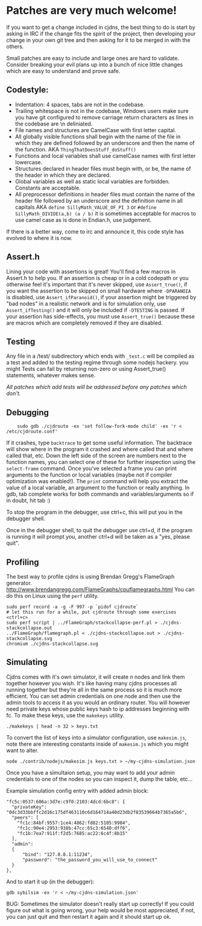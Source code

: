 Patches are very much welcome!
==============================

If you want to get a change included in cjdns, the best thing to do is start by
asking in IRC if the change fits the spirit of the project, then developing
your change in your own git tree and then asking for it to be merged in with
the others.

Small patches are easy to include and large ones are hard to validate. Consider
breaking your evil plans up into a bunch of nice little changes which are easy
to understand and prove safe.


Codestyle:
----------

* Indentation: 4 spaces, tabs are not in the codebase.
* Trailing whitespace is not in the codebase, Windows users make sure you have
  git configured to remove carriage return characters as lines in the codebase
  are \n deliniated.
* File names and structures are CamelCase with first letter capital.
* All globally visible functions shall begin with the name of the file in which
  they are defined followed by an underscore and then the name of the function.
  AKA `ThingThatDoesStuff_doStuff()`
* Functions and local variables shall use camelCase names with first letter
  lowercase.
* Structures declared in header files must begin with, or be, the name of the
  header in which they are declared.
* Global variables as well as static local variables are forbidden. Constants
  are acceptable.
* All preprocessor definitions in header files must contain the name of the
  header file followed by an underscore and the definition name in all capitals
  AKA `define SillyMath_VALUE_OF_PI 3` or `#define SillyMath_DIVIDE(a,b) (a /
  b)` it is sometimes acceptable for macros to use camel case as is done in
  Endian.h, use judgement.

If there is a better way, come to irc and announce it, this code style has
evolved to where it is now.

Assert.h
--------

Lining your code with assertions is great! You'll find a few macros in Assert.h
to help you. If an assertion is cheap or in a cold codepath or you otherwise feel
it's important that it's never skipped, use `Assert_true()`, if you want the
assertion to be skipped on small hardware where `-DPARANOIA` is disabled, use
`Assert_ifParanoid()`, if your assertion might be triggered by "bad nodes" in a
realistic network and is for simulation only, use `Assert_ifTesting()` and it
will only be included if `-DTESTING` is passed. If your assertion has
side-effects, you must use `Assert_true()` because these are macros which
are completely removed if they are disabled.


Testing
-------

Any file in a /test/ subdirectory which ends with `_test.c` will be compiled as
a test and added to the testing regime through some nodejs hackery. you might
Tests can fail by returning non-zero or using Assert_true() statements, whatever
makes sense.

*All patches which add tests will be addressed before any patches which don't.*


Debugging
---------

        sudo gdb ./cjdroute -ex 'set follow-fork-mode child' -ex 'r < /etc/cjdroute.conf'

If it crashes, type `backtrace` to get some useful information.
The backtrace will show where in the program it crashed and where called that
and where called that, etc. Down the left side of the screen are numbers next
to the function names, you can select one of these for further inspection using
the `select-frame` command. Once you've selected a frame you can print arguments
to the function or local variables (maybe not if compiler optimization was
enabled!). The `print` command will help you extract the value of a local variable,
an argument to the function or really anything. In gdb, tab complete works for both
commands and variables/arguments so if in doubt, hit tab :)

To stop the program in the debugger, use ctrl+c, this will put you in the debugger shell.

Once in the debugger shell, to quit the debugger use ctrl+d, if the program is
running it will prompt you, another ctrl+d will be taken as a "yes, please quit".


Profiling
---------

The best way to profile cjdns is using Brendan Gregg's FlameGraph generator.
http://www.brendangregg.com/FlameGraphs/cpuflamegraphs.html
You can do this on Linux using the `perf` utility.

    sudo perf record -a -g -F 997 -p `pidof cjdroute`
    # let this run for a while, put cjdroute through some exercises
    <ctrl+c>
    sudo perf script | ../FlameGraph/stackcollapse-perf.pl > ./cjdns-stackcollapse.out
    ../FlameGraph/flamegraph.pl < ./cjdns-stackcollapse.out > ./cjdns-stackcollapse.svg
    chromium ./cjdns-stackcollapse.svg


Simulating
----------

Cjdns comes with it's own simulator, it will create *n* nodes and link them together
however you wish. It's like having many cjdns processes all running together but they're
all in the same process so it is much more efficient. You can set admin credentials on
one node and then use the admin tools to access it as you would an ordinary router.
You will however need private keys whose public keys hash to ip addresses beginning with
fc. To make these keys, use the `makekeys` utility.

    ./makekeys | head -n 32 > keys.txt

To convert the list of keys into a simulator configuration, use `makesim.js`, note there
are interesting constants inside of `makesim.js` which you might want to alter.

    node ./contrib/nodejs/makesim.js keys.txt > ~/my-cjdns-simulation.json

Once you have a simultaion setup, you may want to add your admin credentials to one of
the nodes so you can inspect it, dump the table, etc...

Example simulation config entry with added admin block:

    "fc5c:0537:606a:3d7e:c9f0:2103:4dcd:6bc8": {
      "privateKey": "0dc3d33bbffc2d16c175df463110c6d164714a40d23db2f83539664b7365a5b6",
      "peers": [
        "fc1c:84bf:9557:1ce4:4862:fd82:5105:9984",
        "fc1c:90e4:2953:938b:47cc:65c3:6540:dff6",
        "fc1b:7ea7:911f:f2d5:7685:ac22:6c4f:8b15"
      ],
      "admin":
      {
          "bind": "127.0.0.1:11234",
          "password": "the_password_you_will_use_to_connect"
      }
    },

And to start it up (in the debugger):

    gdb sybilsim -ex 'r < ~/my-cjdns-simulation.json'

BUG: Sometimes the simulator doesn't really start up correctly! If you could figure out
what is going wrong, your help would be most appreciated, if not, you can just quit and
then restart it again and it should start up ok.
